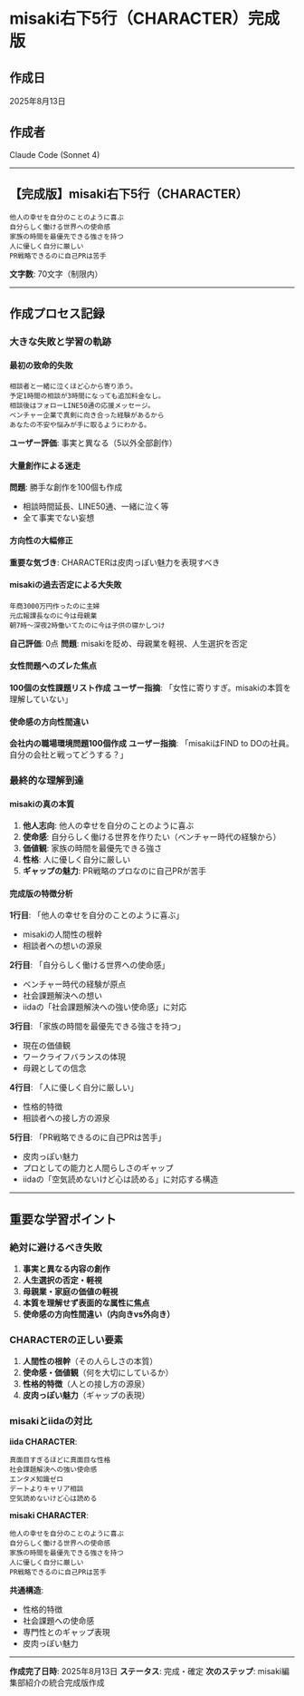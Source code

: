 # misaki右下5行（CHARACTER）完成版

## 作成日
2025年8月13日

## 作成者
Claude Code (Sonnet 4)

---

## 【完成版】misaki右下5行（CHARACTER）

```
他人の幸せを自分のことのように喜ぶ
自分らしく働ける世界への使命感
家族の時間を最優先できる強さを持つ
人に優しく自分に厳しい
PR戦略できるのに自己PRは苦手
```

**文字数**: 70文字（制限内）

---

## 作成プロセス記録

### 大きな失敗と学習の軌跡

#### 最初の致命的失敗
```
相談者と一緒に泣くほど心から寄り添う。
予定1時間の相談が3時間になっても追加料金なし。
相談後はフォローLINE50通の応援メッセージ。
ベンチャー企業で真剣に向き合った経験があるから
あなたの不安や悩みが手に取るようにわかる。
```
**ユーザー評価**: 事実と異なる（5以外全部創作）

#### 大量創作による迷走
**問題**: 勝手な創作を100個も作成
- 相談時間延長、LINE50通、一緒に泣く等
- 全て事実でない妄想

#### 方向性の大幅修正
**重要な気づき**: CHARACTERは皮肉っぽい魅力を表現すべき

#### misakiの過去否定による大失敗
```
年商3000万円作ったのに主婦
元広報課長なのに今は母親業
朝7時〜深夜2時働いてたのに今は子供の寝かしつけ
```
**自己評価**: 0点
**問題**: misakiを貶め、母親業を軽視、人生選択を否定

#### 女性問題へのズレた焦点
**100個の女性課題リスト作成**
**ユーザー指摘**: 「女性に寄りすぎ。misakiの本質を理解していない」

#### 使命感の方向性間違い
**会社内の職場環境問題100個作成**
**ユーザー指摘**: 「misakiはFIND to DOの社員。自分の会社と戦ってどうする？」

### 最終的な理解到達

#### misakiの真の本質
1. **他人志向**: 他人の幸せを自分のことのように喜ぶ
2. **使命感**: 自分らしく働ける世界を作りたい（ベンチャー時代の経験から）
3. **価値観**: 家族の時間を最優先できる強さ
4. **性格**: 人に優しく自分に厳しい
5. **ギャップの魅力**: PR戦略のプロなのに自己PRが苦手

#### 完成版の特徴分析

**1行目**: 「他人の幸せを自分のことのように喜ぶ」
- misakiの人間性の根幹
- 相談者への想いの源泉

**2行目**: 「自分らしく働ける世界への使命感」
- ベンチャー時代の経験が原点
- 社会課題解決への想い
- iidaの「社会課題解決への強い使命感」に対応

**3行目**: 「家族の時間を最優先できる強さを持つ」
- 現在の価値観
- ワークライフバランスの体現
- 母親としての信念

**4行目**: 「人に優しく自分に厳しい」
- 性格的特徴
- 相談者への接し方の源泉

**5行目**: 「PR戦略できるのに自己PRは苦手」
- 皮肉っぽい魅力
- プロとしての能力と人間らしさのギャップ
- iidaの「空気読めないけど心は読める」に対応する構造

---

## 重要な学習ポイント

### 絶対に避けるべき失敗
1. **事実と異なる内容の創作**
2. **人生選択の否定・軽視**
3. **母親業・家庭の価値の軽視**
4. **本質を理解せず表面的な属性に焦点**
5. **使命感の方向性間違い（内向きvs外向き）**

### CHARACTERの正しい要素
1. **人間性の根幹**（その人らしさの本質）
2. **使命感・価値観**（何を大切にしているか）
3. **性格的特徴**（人との接し方の源泉）
4. **皮肉っぽい魅力**（ギャップの表現）

### misakiとiidaの対比
**iida CHARACTER**:
```
真面目すぎるほどに真面目な性格
社会課題解決への強い使命感
エンタメ知識ゼロ
デートよりキャリア相談
空気読めないけど心は読める
```

**misaki CHARACTER**:
```
他人の幸せを自分のことのように喜ぶ
自分らしく働ける世界への使命感
家族の時間を最優先できる強さを持つ
人に優しく自分に厳しい
PR戦略できるのに自己PRは苦手
```

**共通構造**:
- 性格的特徴
- 社会課題への使命感
- 専門性とのギャップ表現
- 皮肉っぽい魅力

---

**作成完了日時**: 2025年8月13日
**ステータス**: 完成・確定
**次のステップ**: misaki編集部紹介の統合完成版作成